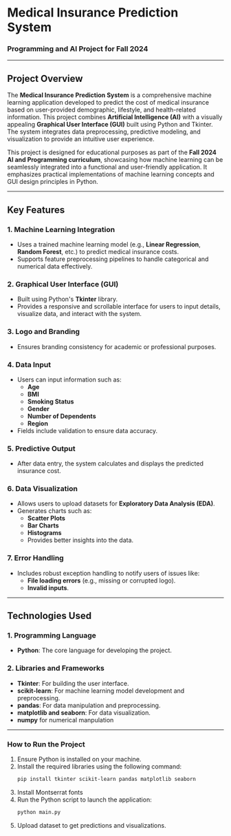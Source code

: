 

# **Medical Insurance Prediction System**  
### **Programming and AI Project for Fall 2024**

---

## **Project Overview**  
The **Medical Insurance Prediction System** is a comprehensive machine learning application developed to predict the cost of medical insurance based on user-provided demographic, lifestyle, and health-related information. This project combines **Artificial Intelligence (AI)** with a visually appealing **Graphical User Interface (GUI)** built using Python and Tkinter. The system integrates data preprocessing, predictive modeling, and visualization to provide an intuitive user experience.

This project is designed for educational purposes as part of the **Fall 2024 AI and Programming curriculum**, showcasing how machine learning can be seamlessly integrated into a functional and user-friendly application. It emphasizes practical implementations of machine learning concepts and GUI design principles in Python.

---

## **Key Features**

### **1. Machine Learning Integration**
- Uses a trained machine learning model (e.g., **Linear Regression**, **Random Forest**, etc.) to predict medical insurance costs.
- Supports feature preprocessing pipelines to handle categorical and numerical data effectively.

### **2. Graphical User Interface (GUI)**
- Built using Python's **Tkinter** library.
- Provides a responsive and scrollable interface for users to input details, visualize data, and interact with the system.

### **3. Logo and Branding**
- Ensures branding consistency for academic or professional purposes.

### **4. Data Input**
- Users can input information such as:
  - **Age**
  - **BMI**
  - **Smoking Status**
  - **Gender**
  - **Number of Dependents**
  - **Region**  
- Fields include validation to ensure data accuracy.

### **5. Predictive Output**
- After data entry, the system calculates and displays the predicted insurance cost.

### **6. Data Visualization**
- Allows users to upload datasets for **Exploratory Data Analysis (EDA)**.
- Generates charts such as:
  - **Scatter Plots**
  - **Bar Charts**
  - **Histograms**  
  - Provides better insights into the data.

### **7. Error Handling**
- Includes robust exception handling to notify users of issues like:
  - **File loading errors** (e.g., missing or corrupted logo).
  - **Invalid inputs**.

---

## **Technologies Used**

### **1. Programming Language**
- **Python**: The core language for developing the project.

### **2. Libraries and Frameworks**
- **Tkinter**: For building the user interface.
- **scikit-learn**: For machine learning model development and preprocessing.
- **pandas**: For data manipulation and preprocessing.
- **matplotlib and seaborn**: For data visualization.
- **numpy** for numerical manpulation

---

### **How to Run the Project**
1. Ensure Python is installed on your machine.  
2. Install the required libraries using the following command:  
   ```bash
   pip install tkinter scikit-learn pandas matplotlib seaborn
   ```
3. Install Montserrat fonts   
4. Run the Python script to launch the application:  
   ```bash
   python main.py
   ```  
5. Upload dataset to get predictions and visualizations.
